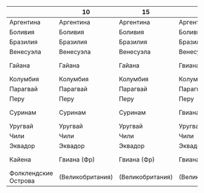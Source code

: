 
|                       |10                 |15                 |20                 |32                 |38             |55             |64             |
|-----------------------|-------------------|-------------------|-------------------|-------------------|---------------|---------------|---------------|
|Аргентина              |Аргентина          |Аргентина          |Аргентина          |Аргентина          |Аргентина      |Аргентина      |Аргентина      |
|Боливия                |Боливия            |Боливия            |Боливия            |Боливия            |Боливия        |Боливия        |Боливия        |
|Бразилия               |Бразилия           |Бразилия           |Бразилия           |Бразилия           |Бразилия       |Бразилия       |Бразилия       |
|Венесуэла              |Венесуэла          |Венесуэла          |Венесуэла          |Венесуэла          |Венесуэла      |Венесуэла      |Венесуэла      |
|Гайана                 |Гайана             |Гайана             |Гвиана (Брит)      |Гвиана             |Гвиана (Брит)  |Великобритания |Великобритания |
|Колумбия               |Колумбия           |Колумбия           |Колумбия           |Колумбия           |Колумбия       |Колумбия       |Колумбия       |
|Парагвай               |Парагвай           |Парагвай           |Парагвай           |Парагвай           |Парагвай       |Парагвай       |Парагвай       |
|Перу                   |Перу               |Перу               |Перу               |Перу               |Перу           |Перу           |Перу           |
|Суринам                |Суринам            |Суринам            |Гвиана (Нид)       |Гвиана (Нид)       |Гвиана (Нид)   |Нидерланды     |Нидерланды     |
|Уругвай                |Уругвай            |Уругвай            |Уругвай            |Уругвай            |Уругвай        |Уругвай        |Уругвай        |
|Чили                   |Чили               |Чили               |Чили               |Чили               |Чили           |Чили           |Чили           |
|Эквадор                |Эквадор            |Эквадор            |Эквадор            |Эквадор            |Эквадор        |Эквадор        |Эквадор        |
|Кайена                 |Гвиана (Фр)        |Гвиана (Фр)        |Гвиана (Фр)        |Гвиана (Фр)        |Гвиана (Фр)    |Франция        |Франция        |   
|Фолклендские Острова   |(Великобритания)   |(Великобритания)   |(Великобритания)   |(Великобритания)   |?              |Великобритания |Великобритания |
